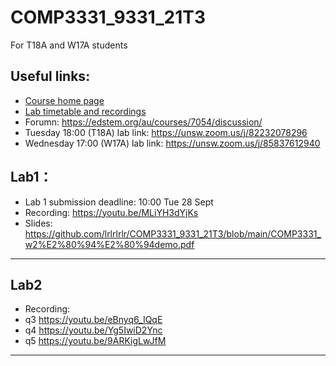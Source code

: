 # COMP3331_9331_21T3
For T18A and W17A students

## Useful links:
 - [Course home page](https://webcms3.cse.unsw.edu.au/COMP3331/21T3/)
 - [Lab timetable and recordings](https://webcms3.cse.unsw.edu.au/COMP3331/21T3/resources/65958)
 - Forumn: https://edstem.org/au/courses/7054/discussion/ 
 - Tuesday 18:00 (T18A) lab link: https://unsw.zoom.us/j/82232078296 
 - Wednesday 17:00 (W17A) lab link: https://unsw.zoom.us/j/85837612940

## Lab1：  
 - Lab 1 submission deadline: 10:00 Tue 28 Sept  
 - Recording: https://youtu.be/MLiYH3dYjKs 
 - Slides: https://github.com/lrlrlrlr/COMP3331_9331_21T3/blob/main/COMP3331_w2%E2%80%94%E2%80%94demo.pdf 
-----------------------------


## Lab2
 - Recording: 
  - q3 https://youtu.be/eBnyq6_IQqE  
  - q4 https://youtu.be/Yg5IwiD2Ync   
  - q5 https://youtu.be/9ARKigLwJfM  
--------------------------------
